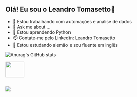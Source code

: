 ## Olá! Eu sou o Leandro Tomasetto👋

- 🔭 Estou trabalhando com automações e análise de dados
- 💬 Ask me about ...
- 🌱 Estou aprendendo Python
- 📫 Contate-me pelo Linkedin: Leandro Tomasetto
- 🤔 Estou estudando alemão e sou fluente em inglês

![Anurag's GitHub stats](https://github-readme-stats.vercel.app/api?username=anuraghazra&show_icons=true&theme=transparent)


<div>
  <img align="center" height="50" width="60" src="https://cdn.jsdelivr.net/gh/devicons/devicon@latest/icons/python/python-original-wordmark.svg" />
</div>

##

<div>
  <a href="https://www.linkedin.com/in/leandro-tomasetto-7b11452b0/" target="_blank"><img src="https://img.shields.io/badge/-LinkedIn-%230077B5?style=for-the-badge%logo=linkedin%logoColor=white" target="_blank"></a>
</div>
